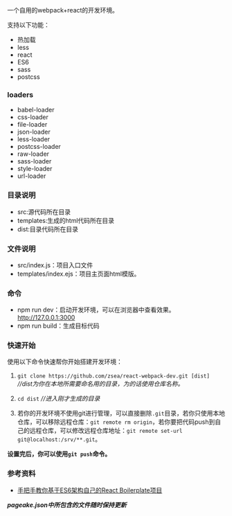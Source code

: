 一个自用的webpack+react的开发环境。

支持以下功能：

* 热加载
* less
* react
* ES6
* sass
* postcss

### loaders

*  babel-loader
*  css-loader
*  file-loader
*   json-loader
*   less-loader
*   postcss-loader
*   raw-loader
*   sass-loader
*   style-loader
*   url-loader

### 目录说明

* src:源代码所在目录
* templates:生成的html代码所在目录
* dist:目录代码所在目录

### 文件说明

* src/index.js：项目入口文件
* templates/index.ejs：项目主页面html模版。

### 命令

* npm run dev：启动开发环境，可以在浏览器中查看效果。<http://127.0.0.1:3000>
* npm run build：生成目标代码

### 快速开始

使用以下命令快速帮你开始搭建开发环境：

1. `git clone https://github.com/zsea/react-webpack-dev.git [dist]`    *//dist为你在本地所需要命名用的目录，为的话使用仓库名称。*

2. `cd dist`  *//进入刚才生成的目录*

3. 若你的开发环境不使用git进行管理，可以直接删除`.git`目录，若你只使用本地仓库，可以移除远程仓库：`git remote rm origin`，若你要把代码push到自己的远程仓库，可以修改远程仓库地址：`git remote set-url git@localhost:/srv/**.git`。

**设置完后，你可以使用`git push`命令。**

### 参考资料

* [手把手教你基于ES6架构自己的React Boilerplate项目](https://segmentfault.com/a/1190000005037309)

***pageake.json中所包含的文件随时保持更新***

